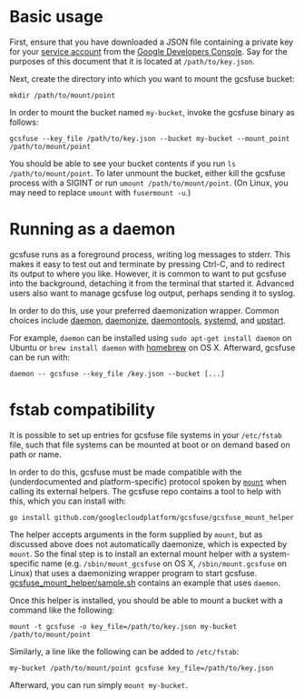 # Basic usage

First, ensure that you have downloaded a JSON file containing a private key for
your [service account][] from the [Google Developers Console][console]. Say for
the purposes of this document that it is located at `/path/to/key.json`.

[service account]: https://cloud.google.com/storage/docs/authentication#service_accounts
[console]: https://console.developers.google.com

Next, create the directory into which you want to mount the gcsfuse bucket:

    mkdir /path/to/mount/point

In order to mount the bucket named `my-bucket`, invoke the gcsfuse binary
as follows:

    gcsfuse --key_file /path/to/key.json --bucket my-bucket --mount_point /path/to/mount/point

You should be able to see your bucket contents if you run `ls
/path/to/mount/point`. To later unmount the bucket, either kill the gcsfuse
process with a SIGINT or run `umount /path/to/mount/point`. (On Linux, you may
need to replace `umount` with `fusermount -u`.)


# Running as a daemon

gcsfuse runs as a foreground process, writing log messages to stderr. This
makes it easy to test out and terminate by pressing Ctrl-C, and to redirect its
output to where you like. However, it is common to want to put gcsfuse into the
background, detaching it from the terminal that started it. Advanced users also
want to manage gcsfuse log output, perhaps sending it to syslog.

In order to do this, use your preferred daemonization wrapper. Common choices
include [daemon][], [daemonize][], [daemontools][], [systemd][], and
[upstart][].

[daemon]: http://libslack.org/daemon/
[daemonize]: http://software.clapper.org/daemonize/
[daemontools]: http://cr.yp.to/daemontools.html
[systemd]: http://www.freedesktop.org/wiki/Software/systemd/
[upstart]: http://upstart.ubuntu.com/

For example, `daemon` can be installed using `sudo apt-get install daemon` on
Ubuntu or `brew install daemon` with [homebrew][] on OS X. Afterward, gcsfuse
can be run with:

    daemon -- gcsfuse --key_file /key.json --bucket [...]

[homebrew]: http://brew.sh/


# fstab compatibility

It is possible to set up entries for gcsfuse file systems in your `/etc/fstab`
file, such that file systems can be mounted at boot or on demand based on path
or name.

In order to do this, gcsfuse must be made compatible with the (underdocumented
and platform-specific) protocol spoken by [`mount`][mount] when calling its
external helpers. The gcsfuse repo contains a tool to help with this, which you
can install with:

    go install github.com/googlecloudplatform/gcsfuse/gcsfuse_mount_helper

[mount]: http://linux.die.net/man/8/mount

The helper accepts arguments in the form supplied by `mount`, but as discussed
above does not automatically daemonize, which is expected by `mount`. So the
final step is to install an external mount helper with a system-specific name
(e.g. `/sbin/mount_gcsfuse` on OS X, `/sbin/mount.gcsfuse` on Linux) that uses
a daemonizing wrapper program to start gcsfuse.
[gcsfuse_mount_helper/sample.sh][] contains an example that uses `daemon`.

[gcsfuse_mount_helper/sample.sh]: /gcsfuse_mount_helper/sample.sh

Once this helper is installed, you should be able to mount a bucket with a
command like the following:

    mount -t gcsfuse -o key_file=/path/to/key.json my-bucket /path/to/mount/point

Similarly, a line like the following can be added to `/etc/fstab`:

    my-bucket /path/to/mount/point gcsfuse key_file=/path/to/key.json

Afterward, you can run simply `mount my-bucket`.
